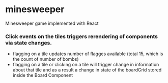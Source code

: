# minesweeper
Minesweeper game implemented with React

### Click events on the tiles triggers rerendering of components via state changes.

* flagging on a tile updates number of flagges available (total 15, which is the count of number of bombs)
* flagging on a tile or clicking on a tile will trigger change in information about that tile and as a result a change in state of the boardGrid stored inside the Board Component

